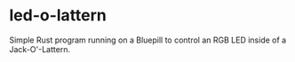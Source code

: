 # led-o-lattern
Simple Rust program running on a Bluepill to control an RGB LED inside of a Jack-O'-Lattern.